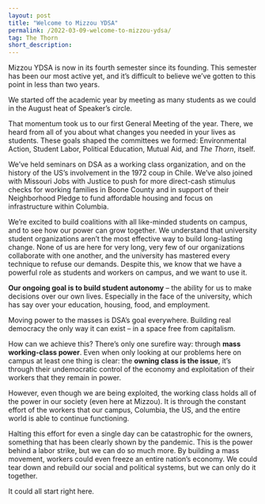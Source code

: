 ```yaml
---
layout: post 
title: "Welcome to Mizzou YDSA"
permalink: /2022-03-09-welcome-to-mizzou-ydsa/
tag: The Thorn
short_description:
---
```


Mizzou YDSA is now in its fourth semester since its founding. This semester has been our most active yet, and it’s difficult to believe we’ve gotten to this point in less than two years.

We started off the academic year by meeting as many students as we could in the August heat of Speaker’s circle.

That momentum took us to our first General Meeting of the year. There, we heard from all of you about what changes you needed in your lives as students. These goals shaped the committees we formed: Environmental Action, Student Labor, Political Education, Mutual Aid, and *The Thorn*, itself.

We’ve held seminars on DSA as a working class organization, and on the history of the US’s involvement in the 1972 coup in Chile. We’ve also joined with Missouri Jobs with Justice to push for more direct-cash stimulus checks for working families in Boone County and in support of their Neighborhood Pledge to fund affordable housing and focus on infrastructure within Columbia.

We’re excited to build coalitions with all like-minded students on campus, and to see how our power can grow together. We understand that university student organizations aren’t the most effective way to build long-lasting change. None of us are here for very long, very few of our organizations collaborate with one another, and the university has mastered every technique to refuse our demands. Despite this, we know that we have a powerful role as students and workers on campus, and we want to use it.

**Our ongoing goal is to build student autonomy** – the ability for us to make decisions over our own lives. Especially in the face of the university, which has say over your education, housing, food, and employment.

Moving power to the masses is DSA’s goal everywhere. Building real democracy the only way it can exist – in a space free from capitalism.

How can we achieve this? There’s only one surefire way: through **mass working-class power**. Even when only looking at our problems here on campus at least one thing is clear: the **owning class is the issue**, it’s through their undemocratic control of the economy and exploitation of their workers that they remain in power.

However, even though we are being exploited, the working class holds all of the power in our society (even here at Mizzou). It is through the constant effort of the workers that our campus, Columbia, the US, and the entire world is able to continue functioning.

Halting this effort for even a single day can be catastrophic for the owners, something that has been clearly shown by the pandemic. This is the power behind a labor strike, but we can do so much more. By building a mass movement, workers could even freeze an entire nation’s economy. We could tear down and rebuild our social and political systems, but we can only do it together.

It could all start right here.